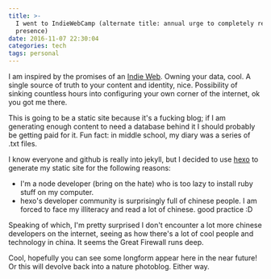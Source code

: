 ```yaml
---
title: >-
  I went to IndieWebCamp (alternate title: annual urge to completely revamp web
  presence)
date: 2016-11-07 22:30:04
categories: tech
tags: personal
---
```

I am inspired by the promises of an [Indie Web](https://indieweb.org/why). Owning your data, cool. A single source of truth to your content and identity, nice. Possibility of sinking countless hours into configuring your own corner of the internet, ok you got me there.

This is going to be a static site because it's a fucking blog; if I am generating enough content to need a database behind it I should probably be getting paid for it. Fun fact: in middle school, my diary was a series of .txt files.

I know everyone and github is really into jekyll, but I decided to use [hexo](https://hexo.io/) to generate my static site for the following reasons:

* I'm a node developer (bring on the hate) who is too lazy to install ruby stuff on my computer.
* hexo's developer community is surprisingly full of chinese people. I am forced to face my illiteracy and read a lot of chinese. good practice :D

Speaking of which, I'm pretty surprised I don't encounter a lot more chinese developers on the internet, seeing as how there's a lot of cool people and technology in china. It seems the Great Firewall runs deep.

Cool, hopefully you can see some longform appear here in the near future! Or this will devolve back into a nature photoblog. Either way.
<!--more-->